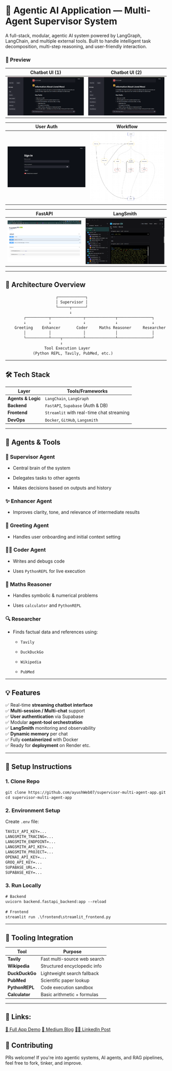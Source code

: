 # 🧠 Agentic AI Application — Multi-Agent Supervisor System

A full-stack, modular, agentic AI system powered by LangGraph, LangChain, and multiple external tools. Built to handle intelligent task decomposition, multi-step reasoning, and user-friendly interaction.


### 📸 Preview

| Chatbot UI (1) | Chatbot UI (2) |
|---|---|
| ![](assets/chatbot_ui_1.png) | ![](assets/chatbot_ui_1.png) |


| User Auth | Workflow |
|---|---|
| ![](assets/user_auth.png) | ![](assets/workflow.png) |

| FastAPI | LangSmith |
|---|---|
| ![](assets/fastapi.png) | ![](assets/langsmith.png) |

---


## 🧩 Architecture Overview

```
                      ┌────────────┐
                      │ Supervisor │
                      └─────┬──────┘
                            ↓
        ┌──────────┬──────────────┬─────────────┬───────────────┐
        ↓          ↓              ↓             ↓               ↓
    Greeting    Enhancer       Coder     Maths Reasoner     Researcher
        │          │              │             │               │
        └──────────┴────┬─────────┴─────────────┴───────────────┘
                        ↓
                 Tool Execution Layer
            (Python REPL, Tavily, PubMed, etc.)
```

---


## 🛠️ Tech Stack

| Layer              | Tools/Frameworks                          |
| ------------------ | ----------------------------------------- |
| **Agents & Logic** | `LangChain`, `LangGraph`                  |
| **Backend**        | `FastAPI`, `Supabase` (Auth & DB)         |
| **Frontend**       | `Streamlit` with real-time chat streaming |
| **DevOps**         | `Docker`, `GitHub`, `Langsmith`           |


---


## 🧠 Agents & Tools

### 👷 Supervisor Agent

- Central brain of the system
    
- Delegates tasks to other agents
    
- Makes decisions based on outputs and history
    

### ✨ Enhancer Agent

- Improves clarity, tone, and relevance of intermediate results
    

### 💬 Greeting Agent

- Handles user onboarding and initial context setting
    

### 🧑‍💻 Coder Agent

- Writes and debugs code
    
- Uses `PythonREPL` for live execution
    

### 🧠 Maths Reasoner

- Handles symbolic & numerical problems
    
- Uses `calculator` and `PythonREPL`
    

### 🔍 Researcher

- Finds factual data and references using:
    
    - `Tavily`
        
    - `DuckDuckGo`
        
    - `Wikipedia`
        
    - `PubMed`

---


## 💡 Features

✅ Real-time **streaming chatbot interface**  
✅ **Multi-session / Multi-chat** support  
✅ **User authentication** via Supabase  
✅ Modular **agent-tool orchestration**  
✅ **LangSmith** monitoring and observability  
✅ **Dynamic memory** per chat  
✅ Fully **containerized** with Docker  
✅ Ready for **deployment** on Render etc.


---


## 🧰 Setup Instructions

### 1. Clone Repo

```
git clone https://github.com/ayushWeb07/supervisor-multi-agent-app.git
cd supervisor-multi-agent-app
```


### 2. Environment Setup

Create `.env` file:

```
TAVILY_API_KEY=...
LANGSMITH_TRACING=...
LANGSMITH_ENDPOINT=...
LANGSMITH_API_KEY=...
LANGSMITH_PROJECT=...
OPENAI_API_KEY=...
GROQ_API_KEY=...
SUPABASE_URL=...
SUPABASE_KEY=...
```

### 3. Run Locally


```
# Backend
uvicorn backend.fastapi_backend:app --reload

# Frontend
streamlit run .\frontend\streamlit_frontend.py
```

---


## 🧪 Tooling Integration

|Tool|Purpose|
|---|---|
|**Tavily**|Fast multi-source web search|
|**Wikipedia**|Structured encyclopedic info|
|**DuckDuckGo**|Lightweight search fallback|
|**PubMed**|Scientific paper lookup|
|**PythonREPL**|Code execution sandbox|
|**Calculator**|Basic arithmetic + formulas|

---

## 🔗 Links:
[🎥 Full App Demo](https://youtu.be/4gy9xeHbfkc)
[📖 Medium Blog](https://medium.com/@ayushbommana/building-a-supervisor-based-multi-agent-chatbot-system-ce4513872cee)
[👨‍💼 LinkedIn Post](https://www.linkedin.com/feed/update/urn:li:activity:7347713877263994880/)


## 🤝 Contributing

PRs welcome! If you're into agentic systems, AI agents, and RAG pipelines, feel free to fork, tinker, and improve.
